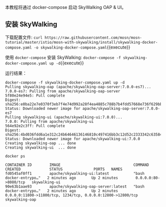 本教程将通过 docker-compose 启动 SkyWalking OAP & UI。

## 安装 SkyWalking

下载配置文件: `curl https://raw.githubusercontent.com/mosn/mosn-tutorial/master/istio/mosn-with-skywalking/install/skywalking-docker-compose.yaml -o skywalking-docker-compose.yaml`{{execute}}

使用 `docker-compose` 安装 SkyWalking: `docker-compose -f skywalking-docker-compose.yaml up -d`{{execute}}

运行结果：

```shell
docker-compose -f skywalking-docker-compose.yaml up -d
Pulling skywalking-oap (apache/skywalking-oap-server:7.0.0-es7)...
7.0.0-es7: Pulling from apache/skywalking-oap-server
5f80e24e94e5: Pull complete
Digest: sha256:e0ba22e7e0370f3eb7f4e74d992a28f4ea4885c788b7b4fdd57668e736f629bb
Status: Downloaded newer image for apache/skywalking-oap-server:7.0.0-es7
Pulling skywalking-ui (apache/skywalking-ui:7.0.0)...
7.0.0: Pulling from apache/skywalking-ui
564e92e2c3ff: Pull complete
Digest: sha256:4bd036fdd6a1e312c24b64646136146810c497416bb3c12d52c2333342c63584
Status: Downloaded newer image for apache/skywalking-ui:7.0.0
Creating skywalking-oap ... done
Creating skywalking-ui  ... done

docker ps

CONTAINER ID        IMAGE                                 COMMAND                  CREATED             STATUS              PORTS   NAMES
fd0545af0ff1        apache/skywalking-ui:latest           "bash docker-entrypo…"   2 minutes ago       Up 2 minutes        0.0.0.0:80->8080/tcp   skywalking-ui
90e63b1aae93        apache/skywalking-oap-server:latest   "bash docker-entrypo…"   2 minutes ago       Up 2 minutes        0.0.0.0:11800->11800/tcp, 1234/tcp, 0.0.0.0:12800->12800/tcp   skywalking-oap
```

